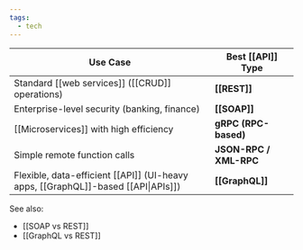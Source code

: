 ```yaml
---
tags:
  - tech
---
```


| **Use Case**                                                     | **Best [[API]] Type**      |
| ---------------------------------------------------------------- | ---------------------- |
| Standard [[web services]] ([[CRUD]] operations)                          | **[[REST]]**               |
| Enterprise-level security (banking, finance)                     | **[[SOAP]]**               |
| [[Microservices]] with high efficiency                               | **gRPC (RPC-based)**   |
| Simple remote function calls                                     | **JSON-RPC / XML-RPC** |
| Flexible, data-efficient [[API]] (UI-heavy apps, [[GraphQL]]-based [[API\|APIs]]) | **[[GraphQL]]**            |
See also:
- [[SOAP vs REST]]
- [[GraphQL vs REST]]
